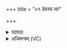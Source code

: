 +++
title = "०१ देवस्य त्वा"

+++
<details><summary>पदपाठः</summary>

दे॒वस्य॑। त्वा॒। स॒वि॒तुः। प्र॒स॒व इति॑ प्रऽस॒वे। अ॒श्विनोः॑। बा॒हुभ्या॒मिति॑ बा॒हुऽभ्याम्। पू॒ष्णः। हस्ता॑भ्याम्। आ। द॒दे॒। नारि॑। अ॒सि॒। इदम्। अ॒हम्। रक्ष॑साम्। ग्री॒वाः। अपि॑। कृ॒न्ता॒मि॒। यवः॑। अ॒सि॒। य॒वय॑। अ॒स्मत्। द्वेषः॑। य॒वय॑। अरा॑तीः। दि॒वे। त्वा॒। अ॒न्तरि॑क्षाय। त्वा॒। पृ॒थि॒व्यै। त्वा॒। शुन्ध॑न्ताम्। लो॒काः। पि॒तृ॒षद॑नाः। पि॒तृ॒सद॑ना॒ इति॑ पितृ॒ऽसद॑नाः। पि॒तृ॒षद॑नम्। पि॒तृ॒ष॑दन॒मिति॑ पि॒तृ॒ऽसद॑नम्। अ॒सि॒। १।
</details>

<details><summary>अधिमन्त्रम् (VC)</summary>

- सविता देवता
- आगस्त्य ऋषिः
- निचृत् पङ्क्तिः आसुरी उष्णिक्, भूरिग् आर्षी उष्णिक्,
- धैवतः, ऋषभः
</details>